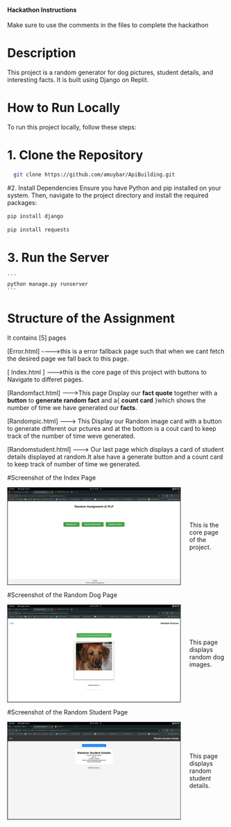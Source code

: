 #### Hackathon Instructions

Make sure to use the comments in the files to complete the hackathon


# Description
 This project is a random generator for dog pictures, student details, and interesting facts. It is built using Django  on Replit.

# How to Run Locally
To run this project locally, follow these steps:

# 1. Clone the Repository
```bash
  git clone https://github.com/amuybar/ApiBuilding.git
```

#2. Install Dependencies
Ensure you have Python and pip installed on your system. Then, navigate to the project directory and install the required packages:

  ```bash
  pip install django
  ```
  ```bash
  pip install requests
  ```

# 3. Run the Server
    ```
    python manage.py runserver
    ```

 
# Structure of the Assignment
It contains [5] pages  

  [Error.html] ---->this is a error fallback page such that when we cant fetch the desired page we fall back to this page.  
    
  [ Index.html ] --->this is the core page of this project with buttons to Navigate to differet pages.  
    
  [Randomfact.html] --->This page Display our **fact quote** together with a **button** to **generate random fact** and a{ **count card** }which shows the number of time we have generated our **facts**.  
    
  [Randompic.html]  ---> This Display our Random image card with a button to generate different our pctures and at the bottom is a cout card to keep track of the number of time weve generated.  
    
  [Randomstudent.html] ---> Our last page which displays a card of student details displayed at random.It alse have a generate button and a count card to keep track of number of time we generated.


#Screenshot of the Index Page
<div style="display: flex; align-items: center;">
  <img src="/static/readme_images/image.png" alt="Index Page" width="400" style="margin-right: 20px;">
  <p>This is the core page of the project.</p>
</div>

#Screenshot of the Random Dog Page
<div style="display: flex; align-items: center;">
  <img src="/static/readme_images/image_2.png" alt="Random Dog Page" width="400" style="margin-right: 20px;">
  <p>This page displays random dog images.</p>
</div>

#Screenshot of the Random Student Page
<div style="display: flex; align-items: center;">
  <img src="/static/readme_images/image_3.png" alt="Random Student Page" width="400" style="margin-right: 20px;">
  <p>This page displays random student details.</p>
</div>
